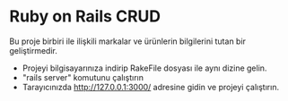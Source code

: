 # Ruby on Rails CRUD

Bu proje birbiri ile ilişkili markalar ve ürünlerin bilgilerini tutan bir geliştirmedir.

* Projeyi bilgisayarınıza indirip RakeFile dosyası ile aynı dizine gelin.
* "rails server" komutunu çalıştırın
* Tarayıcınızda http://127.0.0.1:3000/ adresine gidin ve projeyi çalıştırın.
